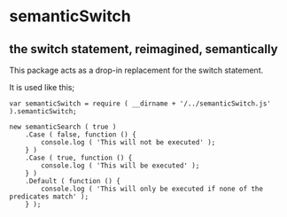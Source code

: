 semanticSwitch
==============

the switch statement, reimagined, semantically
--------------

This package acts as a drop-in replacement for the switch statement.

It is used like this;

    var semanticSwitch = require ( __dirname + '/../semanticSwitch.js' ).semanticSwitch;

    new semanticSearch ( true )
        .Case ( false, function () {
            console.log ( 'This will not be executed' );
        } )
        .Case ( true, function () {
            console.log ( 'This will be executed' );
        } )
        .Default ( function () {
            console.log ( 'This will only be executed if none of the predicates match' );
        } );

            
